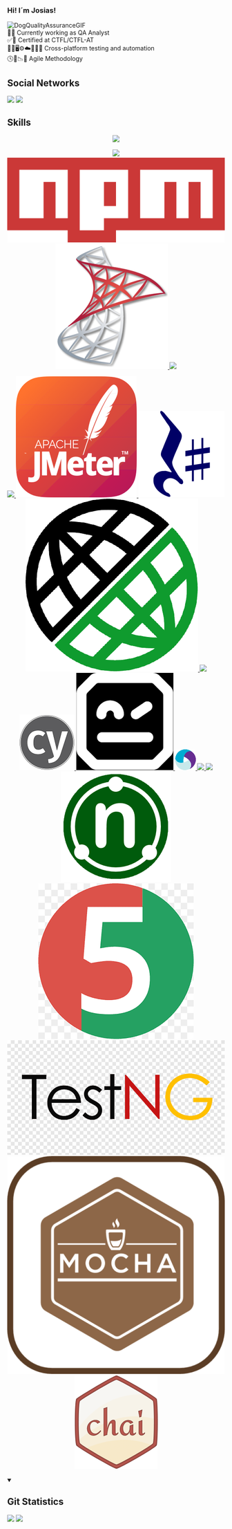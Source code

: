 ### Hi! I´m Josias!
![DogQualityAssuranceGIF](https://user-images.githubusercontent.com/79258697/183077460-b4fa6a9b-1db6-452a-abf2-7f6f9ddfcf09.gif)
<br>
🔎🐞 Currently working as QA Analyst
<br>
✅🏅 Certified at CTFL/CTFL-AT
<br>
🧪📱🖥️⚙️☁️🔎🤖🧪 Cross-platform testing and automation
<br>
🕓📆📉🔄️ Agile Methodology
<br>
<h2>Social Networks</h2>
<p align="left">
  <a href="https://www.linkedin.com/in/josias-valentim-de-figueredo-0347455b/" target="_blank"><img
      src="https://img.shields.io/badge/-LinkedIn-%230077B5?style=for-the-badge&logo=linkedin&logoColor=white"
      target="_blank" rel="noopener noreferrer"></a>
  <a href="mailto:josiasvfigueredo@gmail.com"><img
      src="https://img.shields.io/badge/-Gmail-%23333?style=for-the-badge&logo=gmail&logoColor=white" target="_blank"
      rel="noopener noreferrer"></a>
</p>
<h2>Skills</h2>
<p align="center">
  <a href="https://skillicons.dev">
    <img
      src="https://skillicons.dev/icons?i=vscode,visualstudio,idea,eclipse,androidstudio,git,github,githubactions,gitlab,aws,idea,eclipse,linux,azure,powershell"/>
  </a>
</p>
<p align="center">
  <a href="https://skillicons.dev">
    <img src="https://skillicons.dev/icons?i=cs,dotnet,java,py,js,nodejs,ts,html"/>
    <img src="https://github.com/josiasvfigueredo1985/src/blob/main/npm.png"/>
    <img src="https://github.com/josiasvfigueredo1985/src/blob/main/mssql.png"/>
    <img src="https://skillicons.dev/icons?i=sqlite,postgres,mysql,dynamodb"/>
  </a>
</p>

<p align="center">
  <a href="https://skillicons.dev">
    <img src="https://skillicons.dev/icons?i=postman"  />
    <img src="https://github.com/josiasvfigueredo1985/src/blob/main/jmeter.png"/>
    <img src="https://github.com/josiasvfigueredo1985/src/blob/main/restsharp.png"/>
    <img src="https://github.com/josiasvfigueredo1985/src/blob/main/restassured.png"/>
    <img src="https://skillicons.dev/icons?i=selenium"  />
    <img src="https://github.com/josiasvfigueredo1985/src/blob/main/cypress.png"/>
    <img src="https://github.com/josiasvfigueredo1985/src/blob/main/robot.png"/>
    <img src="https://github.com/josiasvfigueredo1985/src/blob/main/appium.png"/>
    <img src="https://skillicons.dev/icons?i=gherkin"  />
    <img src="https://skillicons.dev/icons?i=maven"  />
    <img src="https://github.com/josiasvfigueredo1985/src/blob/main/nunit.png"/>
    <img src="https://github.com/josiasvfigueredo1985/src/blob/main/junit.png"/>
    <img src="https://github.com/josiasvfigueredo1985/src/blob/main/testng.png"/>
    <img src="https://github.com/josiasvfigueredo1985/src/blob/main/mocha.png"/>
    <img src="https://github.com/josiasvfigueredo1985/src/blob/main/chai.png"/>
  </a>
</p>
<details open="true">
  <summary><b> &nbsp;<h2>Git Statistics</h2></b></summary>
  <img height="150px"
    src="https://github-readme-stats.vercel.app/api?username=josiasvfigueredo1985&show_icons=true&theme=highcontrast" />
  <img height="150px"
    src="https://github-readme-stats.vercel.app/api/top-langs/?username=josiasvfigueredo1985&hide=html&layout=compact&theme=highcontrast" />
</details>
